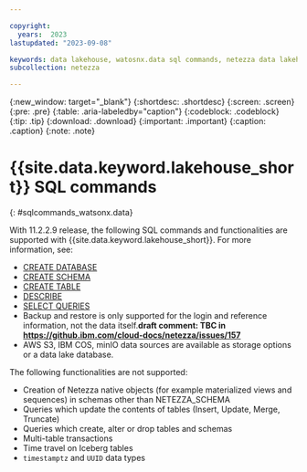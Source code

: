 ```yaml
---

copyright:
  years:  2023
lastupdated: "2023-09-08"

keywords: data lakehouse, watosnx.data sql commands, netezza data lakehouse, watsonx, watsonx.data, watsonx.data with nps
subcollection: netezza

---
```


{:new_window: target="_blank"}
{:shortdesc: .shortdesc}
{:screen: .screen}
{:pre: .pre}
{:table: .aria-labeledby="caption"}
{:codeblock: .codeblock}
{:tip: .tip}
{:download: .download}
{:important: .important}
{:caption: .caption}
{:note: .note}

# {{site.data.keyword.lakehouse_short}} SQL commands
{: #sqlcommands_watsonx.data}

With 11.2.2.9 release, the following SQL commands and functionalities are supported with {{site.data.keyword.lakehouse_short}}.
For more information, see:

- [CREATE DATABASE](https://ibmdocs-test.dcs.ibm.com/docs/en/SSTNZ3_current?topic=npsscr-create-database-3)
- [CREATE SCHEMA](https://ibmdocs-test.dcs.ibm.com/docs/en/SSTNZ3_current?topic=npsscr-create-schema-3)
- [CREATE TABLE](https://ibmdocs-test.dcs.ibm.com/docs/en/SSTNZ3_current?topic=npsscr-create-table-3)
- [DESCRIBE](https://ibmdocs-test.dcs.ibm.com/docs/en/SSTNZ3_current?topic=reference-describe)
- [SELECT QUERIES](https://ibmdocs-test.dcs.ibm.com/docs/en/SSTNZ3_current?topic=npsscr-select-retrieve-rows-3)
- Backup and restore is only supported for the login and reference information, not the data itself.**draft comment: TBC in https://github.ibm.com/cloud-docs/netezza/issues/157**
- AWS S3, IBM COS, minIO data sources are available as storage options or a data lake database.

The following functionalities are not supported:

- Creation of Netezza native objects (for example materialized views and sequences) in schemas other than NETEZZA_SCHEMA
- Queries which update the contents of tables (Insert, Update, Merge, Truncate)
- Queries which create, alter or drop tables and schemas
- Multi-table transactions
- Time travel on Iceberg tables
- `timestamptz` and `UUID` data types
